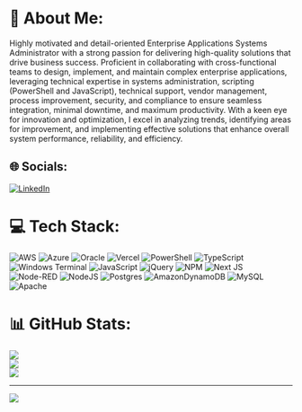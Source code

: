 # 💫 About Me:
Highly motivated and detail-oriented Enterprise Applications Systems Administrator with a strong passion for delivering high-quality solutions that drive business success. Proficient in collaborating with cross-functional teams to design, implement, and maintain complex enterprise applications, leveraging technical expertise in systems administration, scripting (PowerShell and JavaScript), technical support, vendor management, process improvement, security, and compliance to ensure seamless integration, minimal downtime, and maximum productivity. With a keen eye for innovation and optimization, I excel in analyzing trends, identifying areas for improvement, and implementing effective solutions that enhance overall system performance, reliability, and efficiency.


## 🌐 Socials:
[![LinkedIn](https://img.shields.io/badge/LinkedIn-%230077B5.svg?logo=linkedin&logoColor=white)](https://linkedin.com/in/KwakuPaintsil) 

# 💻 Tech Stack:
![AWS](https://img.shields.io/badge/AWS-%23FF9900.svg?style=for-the-badge&logo=amazon-aws&logoColor=white) ![Azure](https://img.shields.io/badge/azure-%230072C6.svg?style=for-the-badge&logo=microsoftazure&logoColor=white) ![Oracle](https://img.shields.io/badge/Oracle-F80000?style=for-the-badge&logo=oracle&logoColor=white) ![Vercel](https://img.shields.io/badge/vercel-%23000000.svg?style=for-the-badge&logo=vercel&logoColor=white) ![PowerShell](https://img.shields.io/badge/PowerShell-%235391FE.svg?style=for-the-badge&logo=powershell&logoColor=white) ![TypeScript](https://img.shields.io/badge/typescript-%23007ACC.svg?style=for-the-badge&logo=typescript&logoColor=white) ![Windows Terminal](https://img.shields.io/badge/Windows%20Terminal-%234D4D4D.svg?style=for-the-badge&logo=windows-terminal&logoColor=white) ![JavaScript](https://img.shields.io/badge/javascript-%23323330.svg?style=for-the-badge&logo=javascript&logoColor=%23F7DF1E) ![jQuery](https://img.shields.io/badge/jquery-%230769AD.svg?style=for-the-badge&logo=jquery&logoColor=white) ![NPM](https://img.shields.io/badge/NPM-%23CB3837.svg?style=for-the-badge&logo=npm&logoColor=white) ![Next JS](https://img.shields.io/badge/Next-black?style=for-the-badge&logo=next.js&logoColor=white) ![Node-RED](https://img.shields.io/badge/Node--RED-%238F0000.svg?style=for-the-badge&logo=node-red&logoColor=white) ![NodeJS](https://img.shields.io/badge/node.js-6DA55F?style=for-the-badge&logo=node.js&logoColor=white) ![Postgres](https://img.shields.io/badge/postgres-%23316192.svg?style=for-the-badge&logo=postgresql&logoColor=white) ![AmazonDynamoDB](https://img.shields.io/badge/Amazon%20DynamoDB-4053D6?style=for-the-badge&logo=Amazon%20DynamoDB&logoColor=white) ![MySQL](https://img.shields.io/badge/mysql-4479A1.svg?style=for-the-badge&logo=mysql&logoColor=white) ![Apache](https://img.shields.io/badge/apache-%23D42029.svg?style=for-the-badge&logo=apache&logoColor=white)
# 📊 GitHub Stats:
![](https://github-readme-stats.vercel.app/api?username=kwakupaintsil&theme=dark&hide_border=false&include_all_commits=true&count_private=true)<br/>
![](https://github-readme-streak-stats.herokuapp.com/?user=kwakupaintsil&theme=dark&hide_border=false)<br/>
![](https://github-readme-stats.vercel.app/api/top-langs/?username=kwakupaintsil&theme=dark&hide_border=false&include_all_commits=true&count_private=true&layout=compact)

---
[![](https://visitcount.itsvg.in/api?id=kwakupaintsil&icon=0&color=0)](https://visitcount.itsvg.in)

<!-- Proudly created with GPRM ( https://gprm.itsvg.in ) -->
